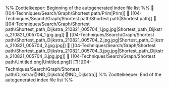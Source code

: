 %% Zoottelkeeper: Beginning of the autogenerated index file list  %%
📄 [[04-Techniques/Search/Graph/Shortest path/Prim|Prim]]
📄 [[04-Techniques/Search/Graph/Shortest path/Shortest path|Shortest path]]
📄 [[04-Techniques/Search/Graph/Shortest path/Shortest_path_Dijkstra_210821_005704_1.jpg.jpg|Shortest_path_Dijkstra_210821_005704_1.jpg.jpg]]
📄 [[04-Techniques/Search/Graph/Shortest path/Shortest_path_Dijkstra_210821_005704_2.jpg.jpg|Shortest_path_Dijkstra_210821_005704_2.jpg.jpg]]
📄 [[04-Techniques/Search/Graph/Shortest path/Shortest_path_Dijkstra_210821_005704_3.jpg.jpg|Shortest_path_Dijkstra_210821_005704_3.jpg.jpg]]
📄 [[04-Techniques/Search/Graph/Shortest path/Untitled.png|Untitled.png]]
🗂️ ![[04-Techniques/Search/Graph/Shortest path/Dijkstra/@IND_Dijkstra|@IND_Dijkstra]]
%% Zoottelkeeper: End of the autogenerated index file list  %%
